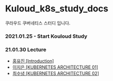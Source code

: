# Kuloud_k8s_study_docs

쿠라우드 쿠버네티스 스터디 입니다.

### 2021.01.25 - Start Kouloud Study

### 21.01.30 Lecture
- [홍유진 [Introduction]](#linked-github)
- [이지은 [KUBERNETES ARCHITECTURE 01]](#linked-github)
- [최수녕 [KUBERNETES ARCHITECTURE 02]](#linked-github)


